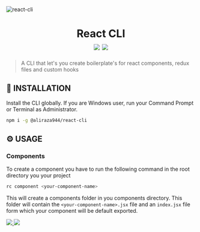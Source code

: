<img src="https://i.imgur.com/1pU4G0r.png" alt="react-cli">

<div align="center">
	<h1>React CLI<br>
	<!-- <img src="https://img.shields.io/npm/l/react-cli?color=8A2BE2"> -->
	<img src="https://img.shields.io/npm/v/react-cli?color=8A2BE2">
	<img src="https://img.shields.io/npm/dt/react-cli?color=8A2BE2">
	</h1>
</div>

> A CLI that let's you create boilerplate's for react components, redux files and custom hooks

## 🎩 INSTALLATION

Install the CLI globally. If you are Windows user, run your Command Prompt or Terminal as Administrator.

```sh
npm i -g @aliraza944/react-cli
```

## ⚙️ USAGE
### Components

To create a component you have to run the following command in the root directory you your project

```sh
rc component <your-component-name>
```
This will create a components folder in you components directory. This folder will contain the `<your-component-name>.jsx` file and an `index.jsx` file form which your component will be default exported.

<div>
<a href="https://www.linkedin.com/in/ali-raza-sabri/">
  <img src="https://img.shields.io/badge/LinkedIn-Ali%20Raza-blue?logo=linkedin&logoColor=blue&color=blue" />
</a>
<a href="mailto:alisabri022@gmail.com" target="_blank" rel="noopener noreferrer">
  <img src="https://img.shields.io/badge/Gmail-Ali%20Raza-red?logo=gmail&logoColor=red&color=red" />
</a>

</div>
